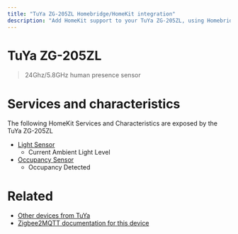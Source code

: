 ```yaml
---
title: "TuYa ZG-205ZL Homebridge/HomeKit integration"
description: "Add HomeKit support to your TuYa ZG-205ZL, using Homebridge, Zigbee2MQTT and homebridge-z2m."
---
```

<!---
This file has been GENERATED using src/docgen/docgen.ts
DO NOT EDIT THIS FILE MANUALLY!
-->
# TuYa ZG-205ZL
> 24Ghz/5.8GHz human presence sensor


# Services and characteristics
The following HomeKit Services and Characteristics are exposed by
the TuYa ZG-205ZL

* [Light Sensor](../../sensors.md)
  * Current Ambient Light Level
* [Occupancy Sensor](../../sensors.md)
  * Occupancy Detected


# Related
* [Other devices from TuYa](../index.md#tuya)
* [Zigbee2MQTT documentation for this device](https://www.zigbee2mqtt.io/devices/ZG-205ZL.html)